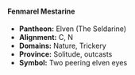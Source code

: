 #### Fenmarel Mestarine
- **Pantheon:** Elven (The Seldarine)
- **Alignment:** C, N
- **Domains:** Nature, Trickery
- **Province:** Solitude, outcasts
- **Symbol:** Two peering elven eyes